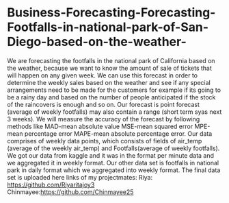 # Business-Forecasting-Forecasting-Footfalls-in-national-park-of-San-Diego-based-on-the-weather-
We are forecasting the footfalls in the national park of California based on the weather, because we want to know the amount of sale of tickets that will happen on any given week. We can use this forecast in order to determine the weekly sales based on the weather and see if any special arrangements need to be made for the customers for example if its going to be a rainy day and based on the number of people anticipated if the stock of the raincovers is enough and so on.
Our forecast is point forecast (average of weekly footfalls) may also contain a range (short term syas next 3 weeks).
We will measure the accuracy of the forecast by following methods like MAD-mean absolute value MSE-mean squared error MPE-mean percentage error MAPE-mean absolute percentage error.
Our data comprises of weekly data points, which consists of fields of air_temp (average of the weekly air_temp) and Footfalls(average of weekly footfalls). We got our data from kaggle and it was in the format per minute data and we aggregated it in weekly format. Our other data set is footfalls in national park in daily format which we aggregated into weekly format. The final data set is uploaded here
links of my projectmates: Riya: https://github.com/Riyaritajoy3 Chinmayee:https://github.com/Chinmayee25

